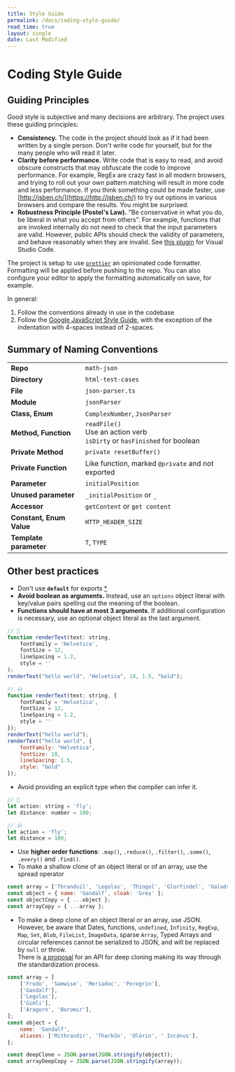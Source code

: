 ```yaml
---
title: Style Guide
permalink: /docs/coding-style-guide/
read_time: true
layout: single
date: Last Modified
---
```

# Coding Style Guide

## Guiding Principles

Good style is subjective and many decisions are arbitrary. The project uses
these guiding principles:

-   **Consistency.** The code in the project should look as if it had been
    written by a single person. Don't write code for yourself, but for the many
    people who will read it later.
-   **Clarity before performance.** Write code that is easy to read, and avoid
    obscure constructs that may obfuscate the code to improve performance. For
    example, RegEx are crazy fast in all modern browsers, and trying to roll out
    your own pattern matching will result in more code and less performance.
    If you think something could be made faster, use [http://jsben.ch/](https://http://jsben.ch/) to
    try out options in various browsers and compare the results. You might be
    surprised.
-   **Robustness Principle (Postel's Law).** "Be conservative in what
    you do, be liberal in what you accept from others". For example, functions that
    are invoked internally do not need to check that the input parameters are valid.
    However, public APIs should check the validity of parameters, and behave
    reasonably when they are invalid. See [this plugin](https://marketplace.visualstudio.com/items?itemName=esbenp.prettier-vscode) for Visual Studio Code.

The project is setup to use [`prettier`](https://prettier.io/) an opinionated
code formatter. Formatting will be applied before pushing to the repo. You can 
also configure your editor to apply the formatting automatically on save, for 
example.

In general:

1. Follow the conventions already in use in the codebase
2. Follow the [Google JavaScript Style Guide](https://google.github.io/styleguide/jsguide.html),
   with the exception of the indentation with 4-spaces instead of 2-spaces.

## Summary of Naming Conventions

|                          |                                                                             |
| :----------------------- | :-------------------------------------------------------------------------- |
| **Repo**                 | `math-json`                                                                 |
| **Directory**            | `html-test-cases`                                                           |
| **File**                 | `json-parser.ts`                                                            |
| **Module**               | `jsonParser`                                                                |
| **Class, Enum**          | `ComplexNumber`, `JsonParser`                                               |
| **Method, Function**     | `readFile()`<br>Use an action verb<br>`isDirty` or `hasFinished` for boolean<br> |
| **Private Method**       | `private resetBuffer()`                                                              |
| **Private Function**     | Like function, marked `@private` and not exported                           |
| **Parameter**            | `initialPosition`                                                           |
| **Unused parameter**     | `_initialPosition` or `_`                                                   |
| **Accessor**             | `getContent` or `get content`                                         |
| **Constant, Enum Value** | `HTTP_HEADER_SIZE`                                                          |
| **Template parameter**   | `T`, `TYPE`                                                                 |

## Other best practices

-   Don't use **`default`** for exports [\*](https://blog.neufund.org/why-we-have-banned-default-exports-and-you-should-do-the-same-d51fdc2cf2ad)
-   **Avoid boolean as arguments.** Instead, use an `options` object literal with
    key/value pairs spelling out the meaning of the boolean.
-   **Functions should have at most 3 arguments**. If additional configuration is
    necessary, use an optional object literal as the last argument.

```javascript
// 💩
function renderText(text: string,
    fontFamily = 'Helvetica',
    fontSize = 12,
    lineSpacing = 1.2,
    style = ''
);
renderText("hello world", "Helvetica", 18, 1.5, "bold");

// 👍
function renderText(text: string, {
    fontFamily = 'Helvetica',
    fontSize = 12,
    lineSpacing = 1.2,
    style = ''
});
renderText("hello world");
renderText("hello world", {
    fontFamily: "Helvetica",
    fontSize: 18,
    lineSpacing: 1.5,
    style: "bold"
});
```

-   Avoid providing an explicit type when the compiler can infer it.

```javascript
// 💩
let action: string = 'fly';
let distance: number = 100;

// 👍
let action = 'fly';
let distance = 100;
```

-   Use **higher order functions**: `.map()`, `.reduce()`, `.filter()`, `.some()`,
    `.every()` and `.find()`.
-   To make a shallow clone of an object literal or of an array, use the spread operator

```javascript
const array = ['Thranduil', 'Legolas', 'Thingol', 'Glorfindel', 'Galadriel'];
const object = { name: 'Gandalf', cloak: 'Grey' };
const objectCopy = { ...object };
const arrayCopy = { ...array };
```

-   To make a deep clone of an object literal or an array, use JSON.
    <br>However, be aware that Dates, functions, `undefined`, `Infinity`, `RegExp`,
    `Map`, `Set`, `Blob`, `FileList`, `ImageData`, sparse `Array`, Typed Arrays and
    circular references cannot be serialized to JSON, and will be replaced by `null`
    or throw.
    <br>There is [a proposal](https://github.com/whatwg/html/issues/793_) for an API for deep cloning making its way through the
    standardization process.

```javascript
const array = [
    ['Frodo', 'Samwise', 'Meriadoc', 'Peregrin'],
    ['Gandalf'],
    ['Legolas'],
    ['Gimli'],
    ['Aragorn', 'Boromir'],
];
const object = {
    name: 'Gandalf',
    aliases: ['Mithrandir', 'Tharkûn', 'Olórin', ' Incánus'],
};

const deepClone = JSON.parse(JSON.stringify(object));
const arrayDeepCopy = JSON.parse(JSON.stringify(array));
```
